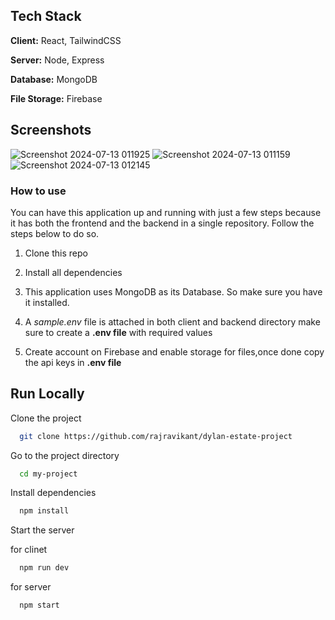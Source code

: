 ## Tech Stack

**Client:** React, TailwindCSS

**Server:** Node, Express

**Database:** MongoDB

**File Storage:** Firebase


## Screenshots

![Screenshot 2024-07-13 011925](https://github.com/user-attachments/assets/3d3edb8e-ac4f-401a-8a95-c63f9d799965)
![Screenshot 2024-07-13 011159](https://github.com/user-attachments/assets/f04ec8c8-b74c-4506-a752-432c778c79bb)
![Screenshot 2024-07-13 012145](https://github.com/user-attachments/assets/a6343952-8cde-4266-9a45-b0a5460e3545)



### How to use

You can have this application up and running with just a few steps because it has both the frontend and the backend in a single repository. Follow the steps below to do so.

1. Clone this repo

2. Install all dependencies

3. This application uses MongoDB as its Database. So make sure you have it installed.

4. A _sample.env_ file is attached in both client and backend directory make sure to create a **.env file** with required values

5. Create account on Firebase and enable storage for files,once done copy the api keys in **.env file**

## Run Locally

Clone the project

```bash
  git clone https://github.com/rajravikant/dylan-estate-project

```

Go to the project directory

```bash
  cd my-project
```

Install dependencies

```bash
  npm install
```

Start the server

for clinet

```bash
  npm run dev
```

for server

```bash
  npm start
```

